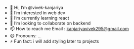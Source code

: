 - 👋 Hi, I’m @vivek-kanjariya
- 👀 I’m interested in web dev
- 🌱 I’m currently learning react
- 💞️ I’m looking to collaborate on backend 
- 📫 How to reach me Email : kanjariyavivek295@gmail.com
- 😄 Pronouns: ...
- ⚡ Fun fact: i will add styling later to projects 

<!---
vivek-kanjariya/vivek-kanjariya is a ✨ special ✨ repository because its `README.md` (this file) appears on your GitHub profile.
You can click the Preview link to take a look at your changes.
--->
